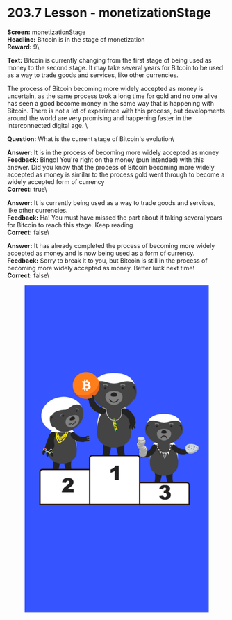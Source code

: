 # 203.7 Lesson - monetizationStage

**Screen:** monetizationStage\
**Headline:** Bitcoin is in the stage of monetization\
**Reward:** 9\

**Text:** Bitcoin is currently changing from the first stage of being used as money to the second stage. It may take several years for Bitcoin to be used as a way to trade goods and services, like other currencies.

The process of Bitcoin becoming more widely accepted as money is uncertain, as the same process took a long time for gold and no one alive has seen a good become money in the same way that is happening with Bitcoin. There is not a lot of experience with this process, but developments around the world are very promising and happening faster in the interconnected digital age.
\

**Question:** What is the current stage of Bitcoin&#x27;s evolution\

**Answer:** It is in the process of becoming more widely accepted as money\
**Feedback:** Bingo! You&#x27;re right on the money (pun intended) with this answer. Did you know that the process of Bitcoin becoming more widely accepted as money is similar to the process gold went through to become a widely accepted form of currency\
**Correct:** true\

**Answer:** It is currently being used as a way to trade goods and services, like other currencies.\
**Feedback:** Ha! You must have missed the part about it taking several years for Bitcoin to reach this stage. Keep reading\
**Correct:** false\

**Answer:** It has already completed the process of becoming more widely accepted as money and is now being used as a form of currency.\
**Feedback:** Sorry to break it to you, but Bitcoin is still in the process of becoming more widely accepted as money. Better luck next time!\
**Correct:** false\


<figure><img src="../.gitbook/assets/203-07.png" alt=""><figcaption></figcaption></figure>

